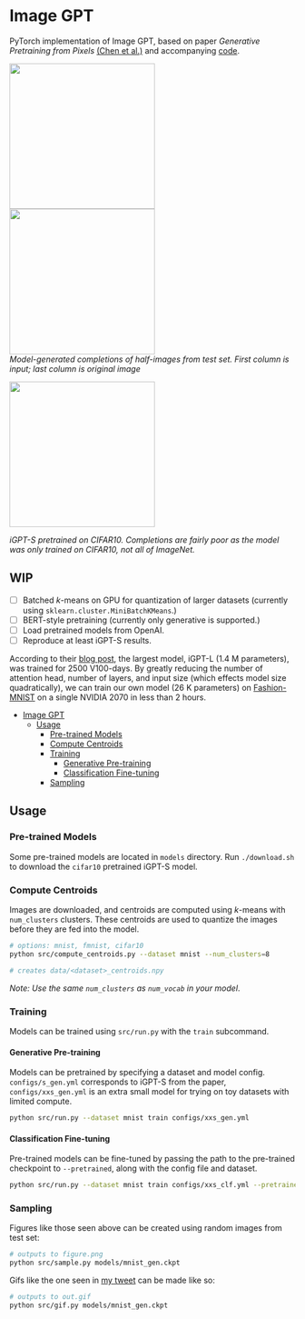 # Image GPT

PyTorch implementation of Image GPT, based on paper *Generative Pretraining from Pixels* [(Chen et al.)](https://cdn.openai.com/papers/Generative_Pretraining_from_Pixels_V2.pdf)
and accompanying [code](https://github.com/openai/image-gpt).

<img src="figures/mnist.png" height="256px"/> <img src="figures/fmnist.png" height="256px"/>
<br>
*Model-generated completions of half-images from test set. First column is
input; last column is original image*

<img src="figures/cifar10.png" height="256px"/>
<br>

*iGPT-S pretrained on CIFAR10. Completions are fairly poor as the model was
only trained on CIFAR10, not all of ImageNet.*


## WIP
 - [ ] Batched *k*-means on GPU for quantization of larger datasets (currently using
     `sklearn.cluster.MiniBatchKMeans`.)
 - [ ] BERT-style pretraining (currently only generative is supported.)
 - [ ] Load pretrained models from OpenAI.
 - [ ] Reproduce at least iGPT-S results.

According to their [blog post](https://openai.com/blog/image-gpt/), the largest
model, iGPT-L (1.4 M parameters), was trained for 2500 V100-days. By greatly reducing the number of
attention head, number of layers, and input size (which effects model size
quadratically), we can train our own model (26 K parameters) on
[Fashion-MNIST](https://github.com/zalandoresearch/fashion-mnist) on a single
NVIDIA 2070 in less than 2 hours.

- [Image GPT](#image-gpt)
  * [Usage](#usage)
    + [Pre-trained Models](#pre-trained-models)
    + [Compute Centroids](#compute-centroids)
    + [Training](#training)
      - [Generative Pre-training](#generative-pre-training)
      - [Classification Fine-tuning](#classification-fine-tuning)
    + [Sampling](#sampling)

## Usage

### Pre-trained Models

Some pre-trained models are located in `models` directory. Run `./download.sh`
to download the `cifar10` pretrained iGPT-S model.

### Compute Centroids

Images are downloaded, and centroids are computed using *k*-means with
`num_clusters` clusters.  These centroids are used to quantize the images before
they are fed into the model.

```bash
# options: mnist, fmnist, cifar10
python src/compute_centroids.py --dataset mnist --num_clusters=8

# creates data/<dataset>_centroids.npy
```

*Note: Use the same `num_clusters` as `num_vocab` in your model*.

### Training

Models can be trained using `src/run.py` with the `train` subcommand. 

#### Generative Pre-training

Models can be pretrained by specifying a dataset and model config.
`configs/s_gen.yml` corresponds to iGPT-S from the paper, `configs/xxs_gen.yml`
is an extra small model for trying on toy datasets with limited compute.

```bash
python src/run.py --dataset mnist train configs/xxs_gen.yml
```

#### Classification Fine-tuning

Pre-trained models can be fine-tuned by passing the path to the pre-trained
checkpoint to `--pretrained`, along with the config file and dataset.

```bash
python src/run.py --dataset mnist train configs/xxs_clf.yml --pretrained=models/mnist_gen.ckpt`
```

### Sampling 

Figures like those seen above can be created using random images from
test set:

```bash
# outputs to figure.png
python src/sample.py models/mnist_gen.ckpt
```

Gifs like the one seen in [my tweet](https://twitter.com/teddykoker/status/1275809619705806850) can be made
like so:

```bash
# outputs to out.gif
python src/gif.py models/mnist_gen.ckpt
```
